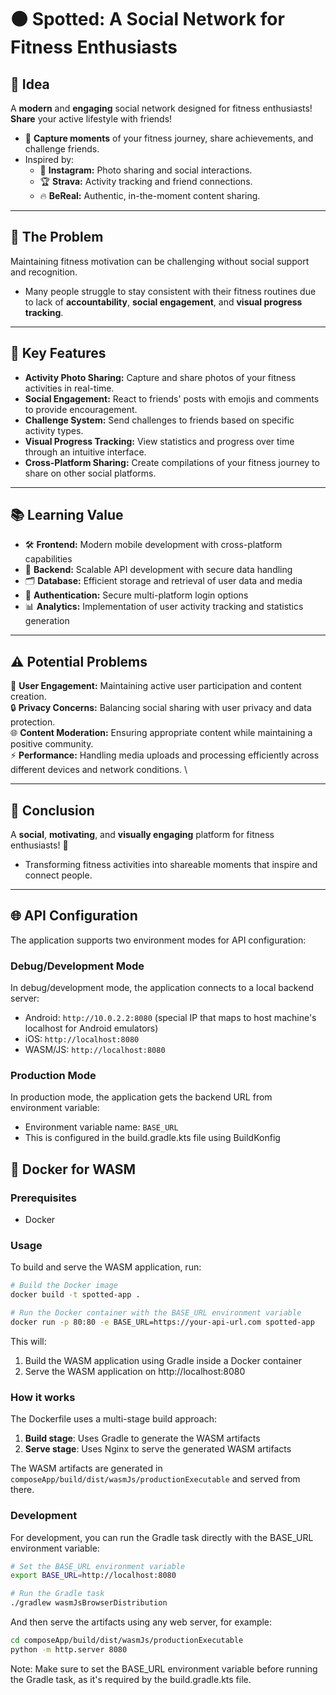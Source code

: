 # ⚫ Spotted: A Social Network for Fitness Enthusiasts

## 🚀 Idea
A **modern** and **engaging** social network designed for fitness enthusiasts! **Share** your active lifestyle with friends!
- 📸 **Capture moments** of your fitness journey, share achievements, and challenge friends.
- Inspired by: 
  - 📱 **Instagram:** Photo sharing and social interactions.
  - 🏆 **Strava:** Activity tracking and friend connections.
  - 🔥 **BeReal:** Authentic, in-the-moment content sharing.

---

## 🤔 The Problem
Maintaining fitness motivation can be challenging without social support and recognition.
- Many people struggle to stay consistent with their fitness routines due to lack of **accountability**, **social engagement**, and **visual progress tracking**.

---

## 🎯 Key Features
- **Activity Photo Sharing:** Capture and share photos of your fitness activities in real-time.
- **Social Engagement:** React to friends' posts with emojis and comments to provide encouragement.
- **Challenge System:** Send challenges to friends based on specific activity types.
- **Visual Progress Tracking:** View statistics and progress over time through an intuitive interface.
- **Cross-Platform Sharing:** Create compilations of your fitness journey to share on other social platforms.

---

## 📚 Learning Value
- 🛠️ **Frontend:** Modern mobile development with cross-platform capabilities
- 🔗 **Backend:** Scalable API development with secure data handling
- 🗂️ **Database:** Efficient storage and retrieval of user data and media
- 🔐 **Authentication:** Secure multi-platform login options
- 📊 **Analytics:** Implementation of user activity tracking and statistics generation

---

## ⚠️ Potential Problems
📱 **User Engagement:** Maintaining active user participation and content creation. \
🔒 **Privacy Concerns:** Balancing social sharing with user privacy and data protection. \
🌐 **Content Moderation:** Ensuring appropriate content while maintaining a positive community. \
⚡ **Performance:** Handling media uploads and processing efficiently across different devices and network conditions. \

---

## 🎉 Conclusion
A **social**, **motivating**, and **visually engaging** platform for fitness enthusiasts! 💪
- Transforming fitness activities into shareable moments that inspire and connect people.

---

## 🌐 API Configuration

The application supports two environment modes for API configuration:

### Debug/Development Mode
In debug/development mode, the application connects to a local backend server:
- Android: `http://10.0.2.2:8080` (special IP that maps to host machine's localhost for Android emulators)
- iOS: `http://localhost:8080`
- WASM/JS: `http://localhost:8080`

### Production Mode
In production mode, the application gets the backend URL from environment variable:
- Environment variable name: `BASE_URL`
- This is configured in the build.gradle.kts file using BuildKonfig

## 🐳 Docker for WASM

### Prerequisites
- Docker

### Usage
To build and serve the WASM application, run:

```bash
# Build the Docker image
docker build -t spotted-app .

# Run the Docker container with the BASE_URL environment variable
docker run -p 80:80 -e BASE_URL=https://your-api-url.com spotted-app
```

This will:
1. Build the WASM application using Gradle inside a Docker container
2. Serve the WASM application on http://localhost:8080

### How it works
The Dockerfile uses a multi-stage build approach:

1. **Build stage**: Uses Gradle to generate the WASM artifacts
2. **Serve stage**: Uses Nginx to serve the generated WASM artifacts

The WASM artifacts are generated in `composeApp/build/dist/wasmJs/productionExecutable` and served from there.

### Development
For development, you can run the Gradle task directly with the BASE_URL environment variable:

```bash
# Set the BASE_URL environment variable
export BASE_URL=http://localhost:8080

# Run the Gradle task
./gradlew wasmJsBrowserDistribution
```

And then serve the artifacts using any web server, for example:

```bash
cd composeApp/build/dist/wasmJs/productionExecutable
python -m http.server 8080
```

Note: Make sure to set the BASE_URL environment variable before running the Gradle task, as it's required by the build.gradle.kts file.
